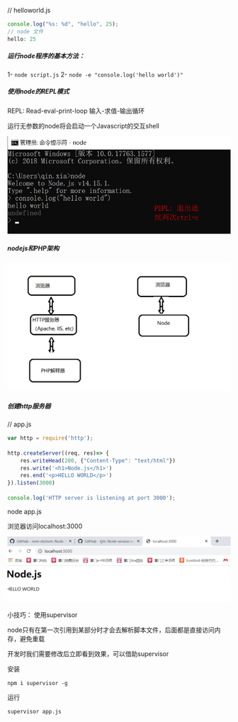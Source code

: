 // helloworld.js

```javascript
console.log("%s: %d", "hello", 25);
// node 文件
hello: 25
```

##### 运行node程序的基本方法： 

1- ```node script.js```                 2- ```node -e "console.log('hello world')"```

##### 使用node的REPL模式

REPL: Read-eval-print-loop 输入-求值-输出循环

运行无参数的node将会启动一个Javascript的交互shell

![](../img\node-REPL.png)

##### nodejs和PHP架构

![](../img\nodejs与php架构.jpg)

##### 创建http服务器

// app.js

```javascript
var http = require('http');

http.createServer((req, res)=> {
    res.writeHead(200, {"Content-Type": "text/html"})
    res.write('<h1>Node.js</h1>')
    res.end('<p>HELLO WORLD</p>')
}).listen(3000)

console.log('HTTP server is listening at port 3000');
```

node app.js

浏览器访问localhost:3000

![image-20210222112725382](../img\http.png)

小技巧： 使用supervisor

node只有在第一次引用到某部分时才会去解析脚本文件，后面都是直接访问内存，避免重载

开发时我们需要修改后立即看到效果，可以借助supervisor

安装

```
npm i supervisor -g
```

运行

```
supervisor app.js
```

